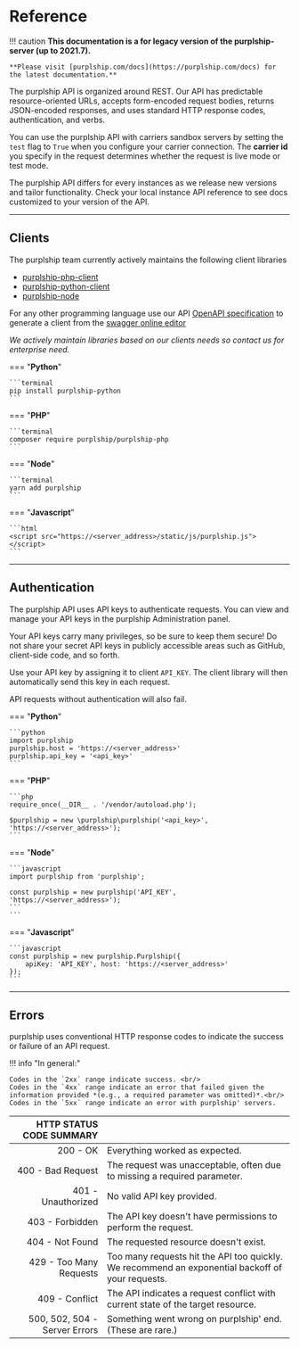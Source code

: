 # Reference

!!! caution
    **This documentation is a for legacy version of the purplship-server (up to 2021.7).**

    **Please visit [purplship.com/docs](https://purplship.com/docs) for the latest documentation.**

The purplship API is organized around REST. Our API has predictable resource-oriented URLs, accepts form-encoded request bodies,
returns JSON-encoded responses, and uses standard HTTP response codes, authentication, and verbs.

You can use the purplship API with carriers sandbox servers by setting the `test` flag to `True` when you configure your carrier connection.
The **carrier id** you specify in the request determines whether the request is live mode or test mode.

The purplship API differs for every instances as we release new versions and tailor functionality.
Check your local instance API reference to see docs customized to your version of the API.

---

## Clients

The purplship team currently actively maintains the following client libraries

- [purplship-php-client](https://github.com/purplship/purplship-php-client)
- [purplship-python-client](https://github.com/purplship/purplship-python-client)
- [purplship-node](https://github.com/purplship/purplship-node)

For any other programming language use our API [OpenAPI specification](https://github.com/purplship/purplship-server/tree/main/OpenAPI) to generate a client from the [swagger online editor](https://editor.swagger.io/)

*We actively maintain libraries based on our clients needs so contact us for enterprise need.*


=== "**Python**"

    ```terminal
    pip install purplship-python
    ```

=== "**PHP**"

    ```terminal
    composer require purplship/purplship-php
    ```

=== "**Node**"

    ```terminal
    yarn add purplship
    ```

=== "**Javascript**"

    ```html
    <script src="https://<server_address>/static/js/purplship.js"></script>
    ```

---

## Authentication

The purplship API uses API keys to authenticate requests. You can view and manage your API keys in the purplship Administration panel.

Your API keys carry many privileges, so be sure to keep them secure! Do not share your secret API keys in publicly accessible areas such as GitHub, client-side code, and so forth.

Use your API key by assigning it to client `API_KEY`. The client library will then automatically send this key in each request.

API requests without authentication will also fail.


=== "**Python**"

    ```python
    import purplship
    purplship.host = 'https://<server_address>'
    purplship.api_key = '<api_key>'
    ```

=== "**PHP**"

    ```php
    require_once(__DIR__ . '/vendor/autoload.php');

    $purplship = new \purplship\purplship('<api_key>', 'https://<server_address>');
    ```

=== "**Node**"

    ```javascript
    import purplship from 'purplship';

    const purplship = new purplship('API_KEY', 'https://<server_address>');
    ```
    ```

=== "**Javascript**"

    ```javascript
    const purplship = new purplship.Purplship({
        apiKey: 'API_KEY', host: 'https://<server_address>'
    });
    ```

---

## Errors

purplship uses conventional HTTP response codes to indicate the success or failure of an API request.

!!! info "In general:"

    Codes in the `2xx` range indicate success. <br/>
    Codes in the `4xx` range indicate an error that failed given the information provided *(e.g., a required parameter was omitted)*.<br/>
    Codes in the `5xx` range indicate an error with purplship' servers.


| HTTP STATUS CODE SUMMARY     |                                                                                                  |
| ---------------------------: |:------------------------------------------------------------------------------------------------ |
|                     200 - OK | Everything worked as expected.                                                                   |
|            400 - Bad Request | The request was unacceptable, often due to missing a required parameter.                         |
|           401 - Unauthorized | No valid API key provided.                                                                       |
|              403 - Forbidden | The API key doesn't have permissions to perform the request.                                     |
|              404 - Not Found | The requested resource doesn't exist.                                                            |
|      429 - Too Many Requests | Too many requests hit the API too quickly. We recommend an exponential backoff of your requests. |
|               409 - Conflict | The API indicates a request conflict with current state of the target resource.                  |
|500, 502, 504 - Server Errors | Something went wrong on purplship' end. (These are rare.)                                        |
